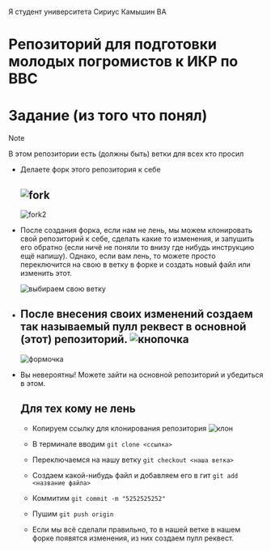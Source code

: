 Я студент университета Сириус Камышин ВА
# Репозиторий для подготовки молодых погромистов к ИКР по ВВС

# Задание (из того что понял)

> [!NOTE] 
> В этом репозитории есть (должны быть) ветки для всех кто просил

* Делаете форк этого репозитория к себе
   
   ![fork](https://imgur.com/HebHefS.png)
   ---
   ![fork2](https://imgur.com/CHBJtPM.png)

* После создания форка, если нам не лень, мы можем клонировать свой репозиторий к себе, сделать какие то изменения, и запушить его обратно (если ничё не поняли то внизу где нибудь инструкцию ещё напишу).  Однако, если вам лень, то можете просто переключится на свою в ветку в форке и создать новый файл или изменить этот.
  
  ![выбираем свою ветку](https://imgur.com/q6X9IGM.png)
  
* После внесения своих изменений создаем так называемый пулл реквест в основной (этот) репозиторий.
  ![кнопочка](https://imgur.com/HTnxa48.png)
  ---
  ![формочка](https://imgur.com/vzYLB9Q.png)

* Вы невероятны! Можете зайти на основной репозиторий и убедиться в этом.


  ## Для тех кому не лень

  * Копируем ссылку для клонирования репозитория
    ![клон](https://imgur.com/YJFgzBy.png)

  * В терминале вводим `git clone <ссылка>`
  * Переключаемся на нашу ветку `git checkout <наша ветка>`
  * Создаем какой-нибудь файл и добавляем его в гит `git add <название файла>`
  * Коммитим `git commit -m "5252525252"`
  * Пушим `git push origin`
  * Если мы всё сделали правильно, то в нашей ветке в нашем форке появятся изменения, из них создаем пулл реквест.


